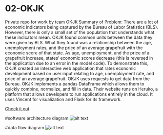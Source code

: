 # 02-OKJK
Private repo for work by team OKJK
Summary of Problem: There are a lot of economic indicators being captured by the Bureau of Labor Statistics (BLS). However, there is only a small set of the population that understands what these indicators mean. OKJK found common units between the data they were given by BLS. What they found was a relationship between the age, unemployment rates, and the price of an average grapefruit with the economic score of that state. As age, unemployment, and the price of a grapefruit increase, states’ economic scores decrease (this is reversed in the application due to an error in the model code). To demonstrate this, OKJK created an interactive web application that rates economic development based on user input relating to age, unemployment rate, and price of an average grapefruit. OKJK uses requests to get data from the Bureau. OKJK implements a pandas DataFrame which allows them to quickly combine, normalize, and fill in data. Their website runs on Heruko, a platform that allows developers to run applications entirely in the cloud. It uses Vincent for visualization and Flask for its framework. 


[Check it out](http://floating-plains-7989.herokuapp.com)


#software architecture diagram
![alt text](http://i61.tinypic.com/2vifeh5.jpg)

#data flow diagram
![alt text](http://i58.tinypic.com/oswv3m.jpg)


